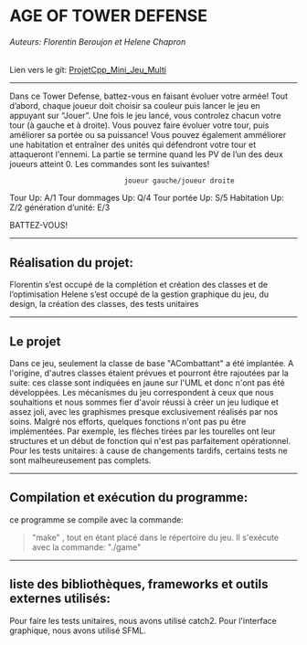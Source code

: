 ﻿# AGE OF TOWER DEFENSE



###### Auteurs: Florentin Beroujon et Helene Chapron
Lien vers le git: [ProjetCpp_Mini_Jeu_Multi](https://github.com/Flosilver/ProjetCpp_Mini_Jeu_Multi.git)

-----------------
Dans ce Tower Defense, battez-vous en faisant évoluer votre armée!  Tout d’abord, chaque joueur doit choisir sa couleur puis lancer le jeu en appuyant sur “Jouer”. Une fois le jeu lancé, vous controlez chacun votre tour (à gauche et à droite). Vous pouvez faire évoluer votre tour, puis améliorer sa portée ou sa puissance!
Vous pouvez également amméliorer une habitation et entraîner des unités qui défendront votre tour et attaqueront l'ennemi.
La partie se termine quand les PV de l’un des deux joueurs atteint 0.
Les commandes sont les suivantes!


                                joueur gauche/joueur droite
Tour Up:    A/1
Tour dommages Up:	Q/4
Tour portée Up:		S/5
Habitation Up:		Z/2
génération d’unité:	E/3


BATTEZ-VOUS!

---
## Réalisation du projet:


Florentin s’est occupé de la complétion et création des classes et de l’optimisation
Helene s’est occupé de la gestion graphique du jeu, du design, la création des classes, des tests unitaires

---
## Le projet


Dans ce jeu, seulement la classe de base "ACombattant" a été implantée. A l'origine, d'autres classes étaient prévues et pourront être rajoutées par la suite: ces classe sont indiquées en jaune sur l'UML et donc n'ont pas été développées. Les mécanismes du jeu correspondent à ceux que nous souhaitions et nous sommes fier d'avoir réussi à créer un jeu ludique et assez joli, avec les graphismes presque exclusivement réalisés par nos soins.
Malgré nos efforts, quelques fonctions n'ont pas pu être implémentées. Par exemple, les flèches tirées par les tourelles ont leur structures et un début de fonction qui n'est pas parfaitement opérationnel.
Pour les tests unitaires: à cause de changements tardifs, certains tests ne sont malheureusement pas complets.

---
## Compilation et exécution du programme:


ce programme se compile avec la commande:
> "make"
, tout en étant placé dans le répertoire du jeu. 
Il s'exécute avec la commande:
> "./game"

---
## liste des bibliothèques, frameworks et outils externes utilisés:


Pour faire les tests unitaires, nous avons utilisé catch2.
Pour l'interface graphique, nous avons utilisé SFML.
